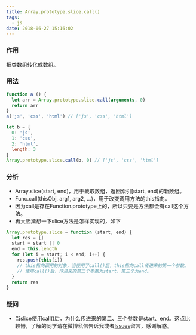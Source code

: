 ```yaml
---
title: Array.prototype.slice.call()
tags:
  - js
date: 2018-06-27 15:16:02
---
```



### 作用
把类数组转化成数组。

<!-- more -->

### 用法
```js
function a () {
  let arr = Array.prototype.slice.call(arguments, 0)
  return arr
}
a('js', 'css', 'html') // ['js', 'css', 'html']

let b = {
  0: 'js',
  1: 'css',
  2: 'html',
  length: 3
}
Array.prototype.slice.call(b, 0) // ['js', 'css', 'html']
```

### 分析
* Array.slice(start, end)，用于截取数组，返回索引[start, end)的新数组。
* Func.call(thisObj, arg1, arg2, ...)，用于改变调用方法的this指向。
* 因为call是存在Function.prototype上的，所以只要是方法都会有call这个方法。
* 再大胆猜想一下slice方法是怎样实现的，如下
```js
Array.prototype.slice = function (start, end) {
  let res = []
  start = start || 0
  end = this.length
  for (let i = start; i < end; i++) {
    res.push(this[i])
    // this指向调用的对象，当使用了call()后，this指向call传进来的第一个参数。
    // 使用call()后，传进来的第二个参数为start，第三个为end。
  }
  return res
}
```

### 疑问
* 当slice使用call()后，为什么传进来的第二、三个参数是start、end。这点比较懵，了解的同学请在微博私信告诉我或者[Issues](https://github.com/nsnds/nsnds.github.io/issues)留言，感谢解惑。